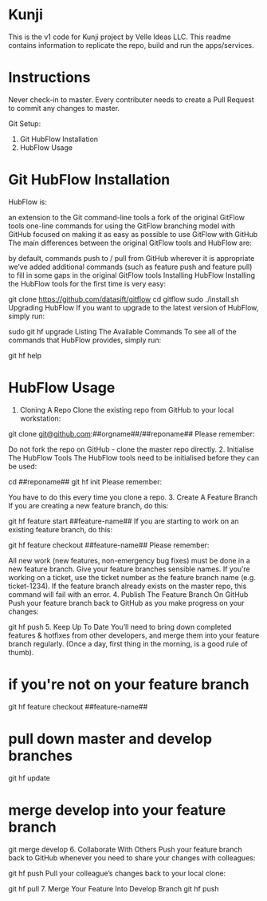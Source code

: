 # Kunji
This is the v1 code for Kunji project by Velle Ideas LLC.
This readme contains information to replicate the repo, build and run the apps/services.

# Instructions
Never check-in to master. Every contributer needs to create a Pull Request to commit any changes to master.

Git Setup:

1. Git HubFlow Installation
2. HubFlow Usage

# Git HubFlow Installation
HubFlow is:

an extension to the Git command-line tools
a fork of the original GitFlow tools
one-line commands for using the GitFlow branching model with GitHub
focused on making it as easy as possible to use GitFlow with GitHub
The main differences between the original GitFlow tools and HubFlow are:

by default, commands push to / pull from GitHub wherever it is appropriate
we’ve added additional commands (such as feature push and feature pull) to fill in some gaps in the original GitFlow tools
Installing HubFlow
Installing the HubFlow tools for the first time is very easy:

git clone https://github.com/datasift/gitflow
cd gitflow
sudo ./install.sh
Upgrading HubFlow
If you want to upgrade to the latest version of HubFlow, simply run:

sudo git hf upgrade
Listing The Available Commands
To see all of the commands that HubFlow provides, simply run:

git hf help

# HubFlow Usage

1. Cloning A Repo
Clone the existing repo from GitHub to your local workstation:

git clone git@github.com:##orgname##/##reponame##
Please remember:

Do not fork the repo on GitHub - clone the master repo directly.
2. Initialise The HubFlow Tools
The HubFlow tools need to be initialised before they can be used:

cd ##reponame##
git hf init
Please remember:

You have to do this every time you clone a repo.
3. Create A Feature Branch
If you are creating a new feature branch, do this:

git hf feature start ##feature-name##
If you are starting to work on an existing feature branch, do this:

git hf feature checkout ##feature-name##
Please remember:

All new work (new features, non-emergency bug fixes) must be done in a new feature branch.
Give your feature branches sensible names. If you’re working on a ticket, use the ticket number as the feature branch name (e.g. ticket-1234).
If the feature branch already exists on the master repo, this command will fail with an error.
4. Publish The Feature Branch On GitHub
Push your feature branch back to GitHub as you make progress on your changes:

git hf push
5. Keep Up To Date
You’ll need to bring down completed features & hotfixes from other developers, and merge them into your feature branch regularly. (Once a day, first thing in the morning, is a good rule of thumb).

# if you're not on your feature branch
git hf feature checkout ##feature-name##

# pull down master and develop branches
git hf update

# merge develop into your feature branch
git merge develop
6. Collaborate With Others
Push your feature branch back to GitHub whenever you need to share your changes with colleagues:

git hf push
Pull your colleague’s changes back to your local clone:

git hf pull
7. Merge Your Feature Into Develop Branch
git hf push
